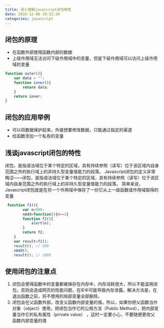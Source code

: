 ```yaml
---
title: 深入理解javascript闭包特性
date: 2016-12-06 19:32:38
categories: javascript
---
```


## 闭包的原理
* 在函数外部使用函数内部的数据 
* 上级作用域无法访问下级作用域中的变量，但是下级作用域可以访问上级作用域的变量
```javascript
function outer(){
    var data = "";
    function inner(){
        return data;
    }
    return inner;
}

```

## 闭包的应用举例 

* 可以将数据保护起来，外接想要修改数据，只能通过指定的渠道
* 给函数添加一个私有的变量

## 浅谈javascript闭包的特性 

闭包，是指语法域位于某个特定的区域，具有持续参照（读写）位于该区域内自身范围之外的执行域上的非持久型变量值能力的段落。
Javascript闭包的定义非常晦涩——闭包，是指语法域位于某个特定的区域，具有持续参照（读写）位于该区域内自身范围之外的执行域上的非持久型变量值能力的段落。
简单来说，Javascript闭包就是在另一个作用域中保存了一份它从上一级函数或作用域取得的变量

```javascript
 function f1(){
        var n=999;
        nAdd=function(){n+=1}
        function f2(){
            alert(n);
        }
        return f2;
    }
    var result=f1();
    result(); // 999
    nAdd();
    result(); // 1000
```

## 使用闭包的注意点 
1. 闭包会使得函数中的变量都被保存在内存中，内存消耗很大，所以不能滥用闭包，否则会造成网页的性能问题，在IE中可能导致内存泄露。解决方法是，在退出函数之前，将不使用的局部变量全部删除。
2. 闭包会在父函数外部，改变父函数内部变量的值。所以，如果你把父函数当作对象（object）使用，把闭包当作它的公用方法（Public Method），把内部变量当作它的私有属性（private value）
，这时一定要小心，不要随便更改父函数内部变量的值
  
